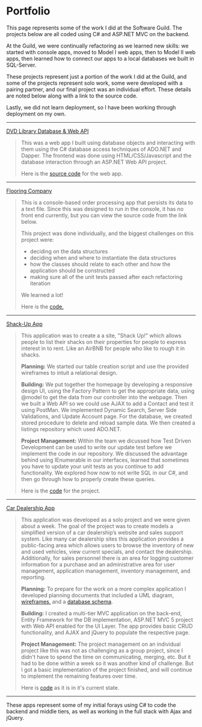 
# Portfolio

This page represents some of the work I did at the Software Guild. The projects below are all coded using C# and ASP.NET MVC on the backend. 

At the Guild, we were continually refactoring as we learned new skills: we started with console apps, moved to Model I web apps, then to Model II web apps, then learned how to connect our apps to a local databases we built in SQL-Server. 

These projects represent just a portion of the work I did at the Guild, and some of the projects represent solo work, some were developed with a pairing partner, and our final project was an individual effort. These details are noted below along with a link to the source code. 

Lastly, we did not learn deployment, so I have been working through deployment on my own. 

----------


  [DVD Library Database & Web API](http://dvd-library-app.apphb.com/) 

> This was a web app I built using database objects and interacting with them using the C# database access techniques of ADO.NET and Dapper.  The frontend was done using HTML/CSS/Javascript and the database interaction through an ASP.NET Web API project.
> 
> Here is the [source code](https://github.com/mikechowdiv/DvdLibrary) for the web app.




----------


 [Flooring Company](https://github.com/mikechowdiv/swg/tree/master/Flooring) 

> This is a console-based order processing app that persists its data to a text file.  Since this was designed to run in the console, it has no front end currently, but you can view the source code from the link below. 
> 
> This project was done individually, and the biggest challenges on this project were:
> 
> - deciding on the data structures
> - deciding when and where to instantiate the data structures
> - how the classes should relate to each other and how the application should be constructed
> - making sure all of the unit tests passed after each refactoring iteration
> 
> We learned a lot!
> 
> Here is the [code.](https://github.com/mikechowdiv/swg/tree/master/Flooringy)
> 


----------


 [Shack-Up App](http://shack-app.apphb.com/) 

> This application was to create a a site, "Shack Up!" which allows people to list their shacks on their properties for people to express interest in to rent. Like an AirBNB for people who like to rough it in shacks.
> 
> **Planning:**
> We started our table creation script and use the provided wireframes to intuit a relational design.
>
> **Building:**
> We put together the homepage by developing a responsive design UI, using the Factory Pattern to get the appropriate data, using @model to get the data from our controller into the webpage. Then we built a Web API so we could use AJAX to add a Contact and test it using PostMan. We implemented Dynamic Search, Server Side Validations, and Update Account page.
> For the database, we created stored procedure to delete and reload sample data. We then created a listings repository which used ADO.NET.
>
> **Project Management:**
> Within the team we dicussed how Test Driven Development can be used to write our update test before we implement the code in our repository. We discussed the advantage behind using IEnumerable in our interfaces, learned that sometimes you have to update your unit tests as you continue to add functionality. We explored how now to not write SQL in our C#, and then go through how to properly create these queries. 
>
> Here is the [code](https://github.com/mikechowdiv/ShackApp) for the project. 
> 
> 


----------


 [Car Dealership App](http://car-dealership-app.apphb.com/)
 
> This application was developed as a solo project and we were given about a week. The goal of the project was to create models a simplified version of a car dealership’s website and sales support system.  Like many car dealership sites this application provides a public-facing area which allows users to browse the inventory of new and used vehicles, view current specials, and contact the dealership.  Additionally, for sales personnel there is an area for logging customer information for a purchase and an administrative area for user management, application management, inventory management, and reporting.
> 
> **Planning:**
> To prepare for the work on a more complex application I developed planning documents that included a UML diagram, [wireframes,](https://github.com/mikechowdiv/CarDealerShip/blob/master/Wireframes.pdf) and a [database schema](https://github.com/mikechowdiv/CarDealerShip/tree/master/sql). 
> 
> **Building:**
> I created a multi-tier MVC application on the back-end, Entity Framework for the DB implementation, ASP.NET MVC 5 project with Web API enabled for the UI Layer.  The app provides basic CRUD functionality, and AJAX and jQuery to populate the respective page.  
> 
> **Project Management:**
> The project management on an individual project like this was not as challenging as a group project, since I didn't have to spend the time on communicating, merging, etc. But it had to be done within a week so it was another kind of challenge. But I got a basic implementation of the project finished, and will continue to implement the remaining features over time.
> 
> Here is [code](https://github.com/mikechowdiv/CarDealerShip) as it is in it's current state.


----------


These apps represent some of my initial forays using C# to code  the backend and middle tiers, as well as working in the full stack with Ajax and jQuery.  
